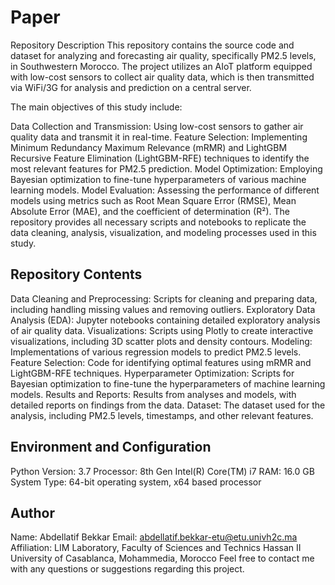 # Paper
Repository Description
This repository contains the source code and dataset for analyzing and forecasting air quality, specifically PM2.5 levels, in Southwestern Morocco. The project utilizes an AIoT platform equipped with low-cost sensors to collect air quality data, which is then transmitted via WiFi/3G for analysis and prediction on a central server.

The main objectives of this study include:

Data Collection and Transmission: Using low-cost sensors to gather air quality data and transmit it in real-time.
Feature Selection: Implementing Minimum Redundancy Maximum Relevance (mRMR) and LightGBM Recursive Feature Elimination (LightGBM-RFE) techniques to identify the most relevant features for PM2.5 prediction.
Model Optimization: Employing Bayesian optimization to fine-tune hyperparameters of various machine learning models.
Model Evaluation: Assessing the performance of different models using metrics such as Root Mean Square Error (RMSE), Mean Absolute Error (MAE), and the coefficient of determination (R²).
The repository provides all necessary scripts and notebooks to replicate the data cleaning, analysis, visualization, and modeling processes used in this study.

## Repository Contents
Data Cleaning and Preprocessing: Scripts for cleaning and preparing data, including handling missing values and removing outliers.
Exploratory Data Analysis (EDA): Jupyter notebooks containing detailed exploratory analysis of air quality data.
Visualizations: Scripts using Plotly to create interactive visualizations, including 3D scatter plots and density contours.
Modeling: Implementations of various regression models to predict PM2.5 levels.
Feature Selection: Code for identifying optimal features using mRMR and LightGBM-RFE techniques.
Hyperparameter Optimization: Scripts for Bayesian optimization to fine-tune the hyperparameters of machine learning models.
Results and Reports: Results from analyses and models, with detailed reports on findings from the data.
Dataset: The dataset used for the analysis, including PM2.5 levels, timestamps, and other relevant features.

## Environment and Configuration
Python Version: 3.7
Processor: 8th Gen Intel(R) Core(TM) i7
RAM: 16.0 GB
System Type: 64-bit operating system, x64 based processor

## Author
Name: Abdellatif Bekkar
Email: abdellatif.bekkar-etu@etu.univh2c.ma
Affiliation: LIM Laboratory, Faculty of Sciences and Technics Hassan II University of Casablanca, Mohammedia, Morocco
Feel free to contact me with any questions or suggestions regarding this project.
